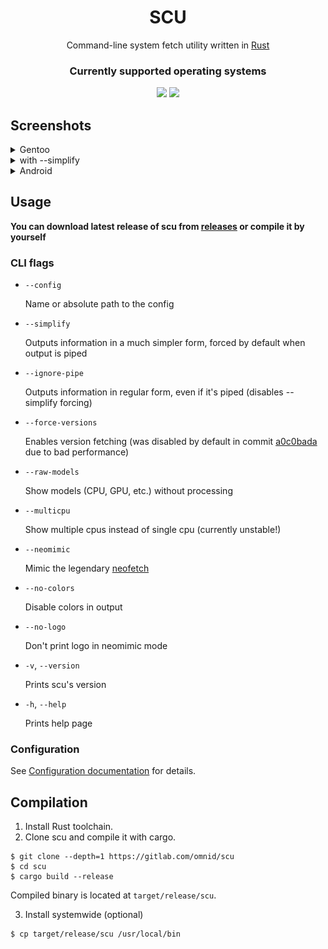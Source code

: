 <div align="center">

# SCU
Command-line system fetch utility written in [Rust](https://www.rust-lang.org)

### Currently supported operating systems
<img src="https://img.shields.io/badge/Linux-FCC624?style=for-the-badge&logo=linux&logoColor=black">
<img src="https://img.shields.io/badge/Android-3DDC84?style=for-the-badge&logo=android&logoColor=white">

</div>

## Screenshots
<details height="100px"><summary>Gentoo</summary>
<div>

![gentoo](images/gentoo.png)
</div>
</details>
<details height="100px"><summary>with --simplify</summary>
<div>

![manjaro](images/gentoo_simplify.png)
</div>
</details>
<details height="100px"><summary>Android</summary>
<div>

> Running in termux

![android](images/android.jpg)
</div>
</details>

## Usage

**You can download latest release of scu from [releases](https://github.com/srtnnm/scu/releases) or compile it by yourself**

### CLI flags

* `--config`

  Name or absolute path to the config

* `--simplify`

  Outputs information in a much simpler form, forced by default when output is piped

* `--ignore-pipe`

  Outputs information in regular form, even if it's piped (disables --simplify forcing)

* `--force-versions`

  Enables version fetching (was disabled by default in commit [a0c0bada](https://gitlab.com/omnid/scu/-/commit/a0c0badaa2b506496558797c3a02957ece0f3ff9#9541a669da5368e41d92810535106685569e34d0_54_52) due to bad performance)

* `--raw-models`

  Show models (CPU, GPU, etc.) without processing

* `--multicpu`

  Show multiple cpus instead of single cpu (currently unstable!)

* `--neomimic`

  Mimic the legendary [neofetch](http://github.com/dylanaraps/neofetch/)

* `--no-colors`

  Disable colors in output

* `--no-logo`

  Don't print logo in neomimic mode

* `-v`, `--version`

  Prints scu's version

* `-h`, `--help`

  Prints help page

### Configuration

See [Configuration documentation](./CONFIGURATION.md) for details.

## Compilation

1. Install Rust toolchain.
2. Clone scu and compile it with cargo.

``` shell
$ git clone --depth=1 https://gitlab.com/omnid/scu
$ cd scu
$ cargo build --release
```

Compiled binary is located at `target/release/scu`.

3. Install systemwide (optional)
```
$ cp target/release/scu /usr/local/bin
```
